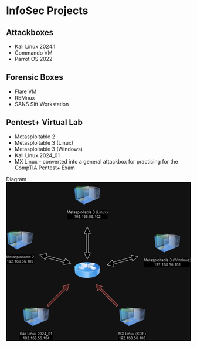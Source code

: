 # InfoSec Projects

## Attackboxes
* Kali Linux 2024.1
* Commando VM
* Parrot OS 2022

## Forensic Boxes
* Flare VM
* REMnux
* SANS Sift Workstation

## Pentest+ Virtual Lab
* Metasploitable 2
* Metasploitable 3 (Linux)
* Metasploitable 3 (Windows)
* Kali Linux 2024_01
* MX Linux - converted into a general attackbox for practicing for the CompTIA Pentest+ Exam

Diagram
![pentest-lab-diagram](https://github.com/Nexxsys/PandI/blob/main/InfoSec%20Projects/Pentest-Lab.drawio.png)

